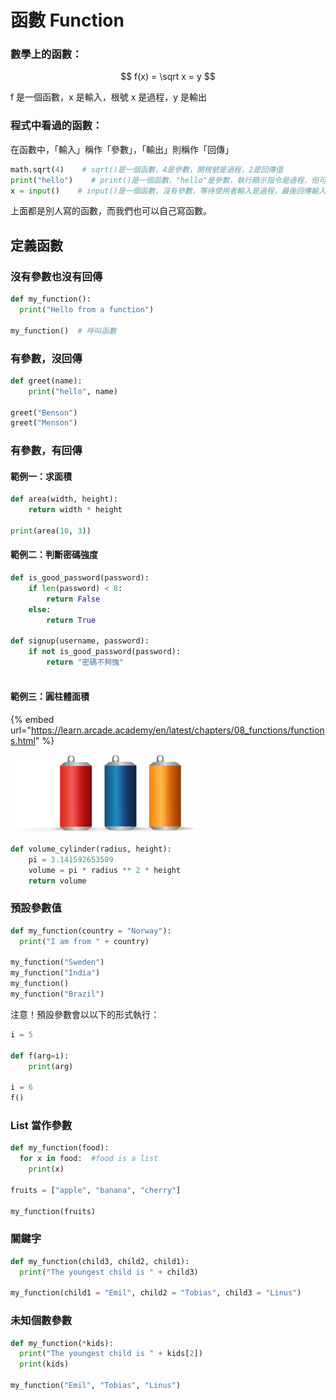 # 函數 Function

### 數學上的函數：

$$
f(x) = \sqrt x = y
$$

f 是一個函數，x 是輸入，根號 x 是過程，y 是輸出

### 程式中看過的函數：

在函數中，「輸入」稱作「參數」，「輸出」則稱作「回傳」

```python
math.sqrt(4)    # sqrt()是一個函數，4是參數，開根號是過程，2是回傳值
print("hello")    # print()是一個函數，"hello"是參數，執行顯示指令是過程，但可以沒有回傳
x = input()    # input()是一個函數，沒有參數，等待使用者輸入是過程，最後回傳輸入的東西
```

上面都是別人寫的函數，而我們也可以自己寫函數。

## 定義函數

### 沒有參數也沒有回傳

```python
def my_function():
  print("Hello from a function")
  
my_function()  # 呼叫函數
```

### 有參數，沒回傳

```python
def greet(name):
    print("hello", name)

greet("Benson")
greet("Menson")
```

### 有參數，有回傳

#### 範例一：求面積

```python
def area(width, height):
    return width * height

print(area(10, 3))
```

#### 範例二：判斷密碼強度

```python
def is_good_password(password):
    if len(password) < 8:
        return False
    else:
        return True

def signup(username, password):
    if not is_good_password(password):
        return "密碼不夠強"
        
```

#### 範例三：圓柱體面積

{% embed url="https://learn.arcade.academy/en/latest/chapters/08_functions/functions.html" %}

![](<../../.gitbook/assets/image (120) (1).png>)

```python
def volume_cylinder(radius, height):
    pi = 3.141592653589
    volume = pi * radius ** 2 * height
    return volume
```

### 預設參數值

```python
def my_function(country = "Norway"):
  print("I am from " + country)

my_function("Sweden")
my_function("India")
my_function()
my_function("Brazil")
```

注意！預設參數會以以下的形式執行：

```python
i = 5

def f(arg=i):
    print(arg)

i = 6
f()
```

### List 當作參數

```python
def my_function(food):
  for x in food:  #food is a list
    print(x)

fruits = ["apple", "banana", "cherry"]

my_function(fruits)
```

### 關鍵字

```python
def my_function(child3, child2, child1):
  print("The youngest child is " + child3)

my_function(child1 = "Emil", child2 = "Tobias", child3 = "Linus")
```

### 未知個數參數

```python
def my_function(*kids):
  print("The youngest child is " + kids[2])
  print(kids)

my_function("Emil", "Tobias", "Linus")
```

##

